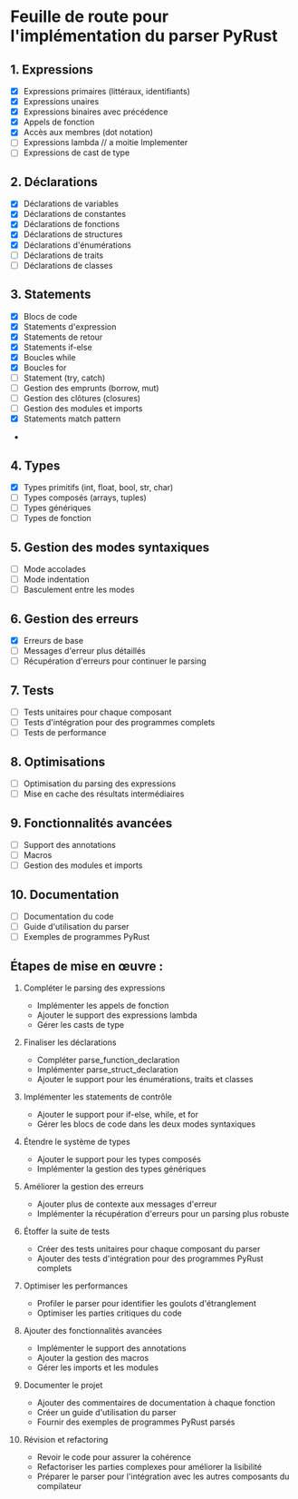 # Feuille de route pour l'implémentation du parser PyRust

## 1. Expressions
- [x] Expressions primaires (littéraux, identifiants)
- [x] Expressions unaires
- [x] Expressions binaires avec précédence
- [x] Appels de fonction
- [x] Accès aux membres (dot notation)
- [ ] Expressions lambda // a moitie Implementer
- [ ] Expressions de cast de type

## 2. Déclarations
- [x] Déclarations de variables
- [x] Déclarations de constantes
- [x] Déclarations de fonctions
- [x] Déclarations de structures
- [x] Déclarations d'énumérations
- [ ] Déclarations de traits
- [ ] Déclarations de classes

## 3. Statements
- [x] Blocs de code
- [x] Statements d'expression
- [x] Statements de retour
- [x] Statements if-else
- [x] Boucles while
- [x] Boucles for
- [ ] Statement (try, catch)
- [ ] Gestion des emprunts (borrow, mut)
- [ ] Gestion des clôtures (closures)
- [ ] Gestion des modules et imports
- [x] Statements match pattern
- 

## 4. Types
- [x] Types primitifs (int, float, bool, str, char)
- [ ] Types composés (arrays, tuples)
- [ ] Types génériques
- [ ] Types de fonction

## 5. Gestion des modes syntaxiques
- [ ] Mode accolades
- [ ] Mode indentation
- [ ] Basculement entre les modes

## 6. Gestion des erreurs
- [x] Erreurs de base
- [ ] Messages d'erreur plus détaillés
- [ ] Récupération d'erreurs pour continuer le parsing

## 7. Tests
- [ ] Tests unitaires pour chaque composant
- [ ] Tests d'intégration pour des programmes complets
- [ ] Tests de performance

## 8. Optimisations
- [ ] Optimisation du parsing des expressions
- [ ] Mise en cache des résultats intermédiaires

## 9. Fonctionnalités avancées
- [ ] Support des annotations
- [ ] Macros
- [ ] Gestion des modules et imports

## 10. Documentation
- [ ] Documentation du code
- [ ] Guide d'utilisation du parser
- [ ] Exemples de programmes PyRust

## Étapes de mise en œuvre :

1. Compléter le parsing des expressions
    - Implémenter les appels de fonction
    - Ajouter le support des expressions lambda
    - Gérer les casts de type

2. Finaliser les déclarations
    - Compléter parse_function_declaration
    - Implémenter parse_struct_declaration
    - Ajouter le support pour les énumérations, traits et classes

3. Implémenter les statements de contrôle
    - Ajouter le support pour if-else, while, et for
    - Gérer les blocs de code dans les deux modes syntaxiques

4. Étendre le système de types
    - Ajouter le support pour les types composés
    - Implémenter la gestion des types génériques

5. Améliorer la gestion des erreurs
    - Ajouter plus de contexte aux messages d'erreur
    - Implémenter la récupération d'erreurs pour un parsing plus robuste

6. Étoffer la suite de tests
    - Créer des tests unitaires pour chaque composant du parser
    - Ajouter des tests d'intégration pour des programmes PyRust complets

7. Optimiser les performances
    - Profiler le parser pour identifier les goulots d'étranglement
    - Optimiser les parties critiques du code

8. Ajouter des fonctionnalités avancées
    - Implémenter le support des annotations
    - Ajouter la gestion des macros
    - Gérer les imports et les modules

9. Documenter le projet
    - Ajouter des commentaires de documentation à chaque fonction
    - Créer un guide d'utilisation du parser
    - Fournir des exemples de programmes PyRust parsés

10. Révision et refactoring
    - Revoir le code pour assurer la cohérence
    - Refactoriser les parties complexes pour améliorer la lisibilité
    - Préparer le parser pour l'intégration avec les autres composants du compilateur